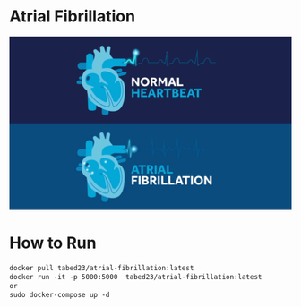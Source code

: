 # Atrial Fibrillation

![afib-compared-original.gif](./images/afib-compared-original.gif)


# How to Run
```
docker pull tabed23/atrial-fibrillation:latest
docker run -it -p 5000:5000  tabed23/atrial-fibrillation:latest
or 
sudo docker-compose up -d
```
